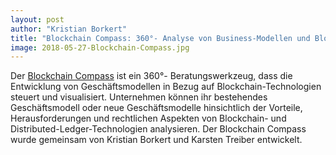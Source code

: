 ```yaml
---
layout: post
author: "Kristian Borkert"
title: "Blockchain Compass: 360°- Analyse von Business-Modellen und Blockchain-Technologie"
image: 2018-05-27-Blockchain-Compass.jpg
---
```


Der [Blockchain Compass](http://www.blockchain-compass.eu/)  ist ein 360°- Beratungswerkzeug, dass die Entwicklung von Geschäftsmodellen in Bezug auf Blockchain-Technologien steuert und visualisiert. Unternehmen können ihr bestehendes Geschäftsmodell oder neue Geschäftsmodelle hinsichtlich der Vorteile, Herausforderungen und rechtlichen Aspekten von Blockchain- und Distributed-Ledger-Technologien analysieren. Der Blockchain Compass wurde gemeinsam von Kristian Borkert und Karsten Treiber entwickelt.
